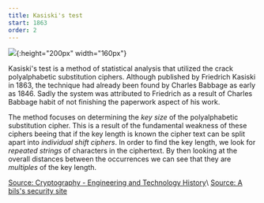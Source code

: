 ```yaml
---
title: Kasiski's test 
start: 1863
order: 2
---
```


![](http://4.bp.blogspot.com/-dSovKAAOnf4/USmy1SnDfTI/AAAAAAAAARw/AWNIWKrjTcI/s200/babbage.png){:height="200px" width="160px"}

Kasiski's test is a method of statistical analysis that utilized the crack polyalphabetic substitution ciphers. Although published by Friedrich Kasiski in 1863, the technique had already been found by Charles Babbage as early as 1846. Sadly the system was attributed to Friedrich as a result of Charles Babbage habit of not finishing the paperwork aspect of his work.

The method focuses on determining the *key size* of the polyalphabetic substitution cipher. This is a result of the fundamental weakness of these ciphers beeing that if the key  length is known the cipher text can be split apart into *individual shift ciphers*.  In order to find the key length, we look for *repeated strings* of characters in the ciphertext.  By then looking at the overall distances between the occurrences  we can see that they are *multiples*  of the key length. 



[Source: Cryptography - Engineering and Technology History](http://ethw.org/Cryptography)\\
[Source: A bils's security site](https://asecuritysite.com/encryption/kasiski)


